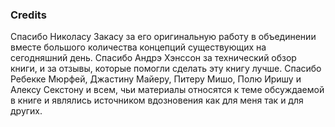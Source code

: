### Credits

Спасибо Николасу Закасу за его оригинальную работу в объединении вместе
большого количества концепций существующих на сегодняшний день. Спасибо
Андрэ Хэнссон за технический обзор книги, и за отзывы, которые помогли
сделать эту книгу лучше. Спасибо Ребекке Мюрфей, Джастину Майеру, Питеру Мишо,
Полю Иришу и Алексу Секстону и всем, чьи материалы относятся к теме обсуждаемой
в книге и являлись источником вдозновения как для меня так и для других.
